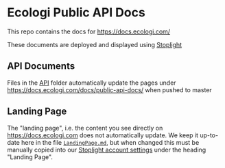 # Ecologi Public API Docs

This repo contains the docs for https://docs.ecologi.com/

These documents are deployed and displayed using [Stoplight](https://stoplight.io/)

## API Documents

Files in the [API](./API) folder automatically update the pages under https://docs.ecologi.com/docs/public-api-docs/ when pushed to master

## Landing Page

The "landing page", i.e. the content you see directly on https://docs.ecologi.com does not automatically update. We keep it up-to-date here in the file [`LandingPage.md`](./LandingPage.md), but when changed this must be manually copied into our [Stoplight account settings](https://docs.ecologi.com/admin/settings) under the heading "Landing Page".
